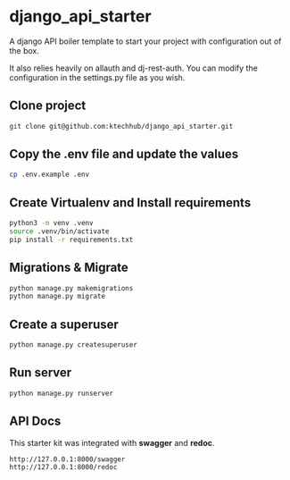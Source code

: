 # django_api_starter

A django API boiler template to start your project with configuration out of the box.

It also relies heavily on allauth and dj-rest-auth. You can modify the configuration in the settings.py file as you wish.

## Clone project
```sh
git clone git@github.com:ktechhub/django_api_starter.git
```

## Copy the .env file and update the values
```sh
cp .env.example .env
```

## Create Virtualenv and Install requirements
```sh
python3 -m venv .venv
source .venv/bin/activate
pip install -r requirements.txt
```

## Migrations & Migrate
```sh
python manage.py makemigrations
python manage.py migrate
```

## Create a superuser
```sh
python manage.py createsuperuser
```

## Run server
```sh
python manage.py runserver
```

## API Docs
This starter kit was integrated with **swagger** and **redoc**.

```sh
http://127.0.0.1:8000/swagger
http://127.0.0.1:8000/redoc
```